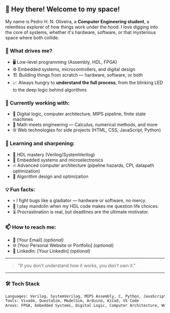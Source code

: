 ## 👋 Hey there! Welcome to my space!

My name is Pedro H. N. Oliveira, a **Computer Engineering student**, a relentless explorer of how things work under the hood. I love digging into the core of systems, whether it's hardware, software, or that mysterious space where both collide.

### 🚀 What drives me?

- 🖥️ Low-level programming (Assembly, HDL, FPGA)
- ⚙️ Embedded systems, microcontrollers, and digital design
- 🏗️ Building things from scratch — hardware, software, or both
- 📈 Always hungry to **understand the full process**, from the blinking LED to the deep logic behind algorithms

### 🔧 Currently working with:

- 🔌 Digital logic, computer architecture, MIPS pipeline, finite state machines
- 🔢 Math meets engineering — Calculus, numerical methods, and more
- 🌐 Web technologies for side projects (HTML, CSS, JavaScript, Python)

### 🧠 Learning and sharpening:

- 🚀 HDL mastery (Verilog/SystemVerilog)
- 🔬 Embedded systems and microelectronics
- 🔥 Advanced computer architecture (pipeline hazards, CPI, datapath optimization)
- 🎯 Algorithm design and optimization

### 💡 Fun facts:

- 💀 I fight bugs like a gladiator — hardware or software, no mercy.
- 🎸 I play mandolin when my HDL code makes me question life choices.
- ⏳ Procrastination is real, but deadlines are the ultimate motivator.

### 📫 How to reach me:

- 📧 [Your Email] *(optional)*
- 🌐 [Your Personal Website or Portfolio] *(optional)*
- 💼 LinkedIn: [Your LinkedIn] *(optional)*

---

> "If you don't understand how it works, you don't own it."

---

### 🛠️ Tech Stack

```txt
Languages: Verilog, SystemVerilog, MIPS Assembly, C, Python, JavaScript, HTML/CSS
Tools: Vivado, QuestaSim, ModelSim, Arduino, KiCad, VS Code
Areas: FPGA, Embedded Systems, Digital Logic, Computer Architecture, Web Dev (for fun)
